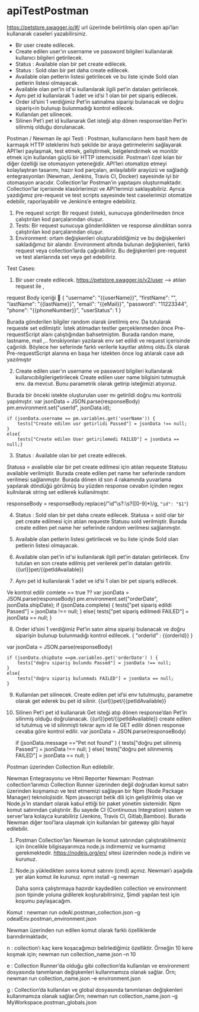 # apiTestPostman

https://petstore.swagger.io/#/ url üzerinde belirtilmiş olan open api’ları
kullanarak caseleri yazabilirsiniz.

* Bir user create edilecek.
* Create edilen user’ın username ve password bilgileri kullanılarak kullanıcı bilgileri
getirilecek.
* Status : Available olan bir pet create edilecek. 
* Status : Sold olan bir pet daha create edilecek. 
* Available olan petlerin listesi getirilecek ve bu liste içinde Sold olan petlerin listesi
olmayacak.
* Available olan pet’in id'si kullanılarak ilgili pet’in dataları getirilecek. 
* Aynı pet id kullanılarak 1 adet ve id’si 1 olan bir pet sipariş edilecek. 
* Order id’sini 1 verdiğimiz Pet’in satınalma siparişi bulanacak ve doğru sipariş<in
bulunup bulunmadığı kontrol edilecek. 
* Kullanılan pet silinecek. 
* Silinen Pet’i pet id kullanarak Get isteği atıp dönen response’dan Pet’in silinmiş
olduğu dorulanacak. 



Postman / Newman ile api Testi : 
Postman, kullanıcıların hem basit hem de karmaşık HTTP isteklerini hızlı şekilde bir araya getirmelerini sağlayarak API’leri paylaşmak, test etmek, geliştirmek, belgelendirmek ve monitör etmek için kullanılan güçlü bir HTTP istemcisidir.
Postman’i özel kılan bir diğer özelliği ise otomasyon yeteneğidir. API’leri otomatize etmeyi kolaylaştıran tasarımı, hazır kod parçaları, anlaşılabilir arayüzü ve sağladığı entegrasyonları (Newman, Jenkins, Travis CI, Docker) sayesinde iyi bir otomasyon aracıdır.
Collection’lar Postman’in yapıtaşını oluşturmaktadır. Collection’lar içerisinde klasörlerimizi ve API’lerimizi saklayabiliriz. Ayrıca yazdığımız pre-request ve test scripts sayesinde test caselerimizi otomatize edebilir, raporlayabilir ve Jenkins’e entegre edebiliriz.
1. Pre request script: Bir request (istek), sunucuya gönderilmeden önce çalıştırılan kod parçalarından oluşur.
2. Tests: Bir request sunucuya gönderildikten ve response alındıktan sonra çalıştırılan kod parçalarından oluşur.
3. Environment: ortam değişkenleri oluşturabildiğimiz ve bu değişkenleri sakladığımız bir alandır. Environment altında bulunan değişkenleri, farklı request veya collection’larda çağırabiliriz. Bu değişkenleri pre-request ve test alanlarında set veya get edebiliriz.

Test Cases:
1.	Bir user create edilecek.
https://petstore.swagger.io/v2/user --> atılan request ile ,

request Body içeriği  
{
  "username": "{{userName}}",
  "firstName": "",
  "lastName": "{{lastName}}",
  "email": "{{eMail}}",
  "password": "11223344",
  "phone": "{{phoneNumber}}",
  "userStatus": 1
}

Burada gönderilen bilgiler random olarak üretilmiş env. Da tutularak requeste set edilmiştir.
İstek atılmadan testler gerçeklenmeden önce Pre-requestScript alanı çalıştığından bahsetmiştim. Burada randon mane, lastname, mail ,..  fonskiyonları yazılarak env set edildi ve request içerisinde çağırıldı. Böylece her seferinde farklı verilerle kayıtlar atılmış oldu.Ek olarak Pre-requestScript alanına en başa her istekten önce log atılarak case adı yazılmıştır 


2.	Create edilen user’ın username ve password bilgileri kullanılarak kullanıcıbilgilerigetirilecek
Create edilen user name bilgisini tutmuştuk env. da mevcut. Bunu parametrik olarak getirip isteğimizi atıyoruz.
 
Burada bir önceki istekte oluşturulan user mı getirildi doğru mu kontrolü yapılmıştır.
var jsonData = JSON.parse(responseBody)
pm.environment.set("userId", jsonData.id);

    if (jsonData.username == pm.variables.get('userName')) {
        tests["Create edilen usr getirlidi Passed"] = jsonData !== null;
    }
    else{
        tests["Create edilen User getirilemedi FAILED"] = jsonData == null;}
3.	Status : Available olan bir pet create edilecek.

Statusa = available olar bir pet create edilmesi için atılan requeste Statusu available verilmiştir. Burada create edilen pet name her seferinde random verilmesi sağlanmıştır.
Burada dönen id son 4 rakamında yuvarlama yapılarak döndüğü görülmüş bu yüzden response cevabın içinden regex kullnılarak string set edilerek kullanılmıştır. 

responseBody = responseBody.replace(/\"id"\s?:\s?([0-9]*)/g, `"id": "$1"`)
 

4.	Status : Sold olan bir pet daha create edilecek.
Statusa = sold olar bir pet create edilmesi için atılan requeste Statusu sold verilmiştir. Burada create edilen pet name her seferinde random verilmesi sağlanmıştır.
 

5.	 Available olan petlerin listesi getirilecek ve bu liste içinde Sold olan petlerin listesi olmayacak.

 
6.	Available olan pet’in id'si kullanılarak ilgili pet’in dataları getirilecek.
Env tutulan en son create edilmiş pet verilerek pet’in dataları getirilir.
{{url}}pet/{{petIdAvailable}} 
 
7.	Aynı pet id kullanılarak 1 adet ve id’si 1 olan bir pet sipariş edilecek.
 
Ve kontrol edilir comlete == true ??
var jsonData = JSON.parse(responseBody)
pm.environment.set("orderDate", jsonData.shipDate);
    if (jsonData.complete) {
        tests["pet sipariş edildi Passed"] = jsonData !== null;
    }
    else{
        tests["pet sipariş edilmedi FAILED"] = jsonData == null;
    }

8.	Order id’sini 1 verdiğimiz Pet’in satın alma siparişi bulanacak ve doğru siparişin bulunup bulunmadığı kontrol edilecek.
{
    "orderId"  : {{orderId}}
}

var jsonData = JSON.parse(responseBody)

    if (jsonData.shipDate ==pm.variables.get('orderDate') ) {
        tests["doğru sipariş bulundu Passed"] = jsonData !== null;
    }
    else{
        tests["doğru sipariş bulunmadı FAILED"] = jsonData == null;
    }

9.	Kullanılan pet silinecek.
Create edilen pet id’si env tutulmuştu, parametre olarak get ederek bu pet id silinir. 
{{url}}pet/{{petIdAvailable}}

10.	Silinen Pet’i pet id kullanarak Get isteği atıp dönen response’dan Pet’in silinmiş olduğu doğrulanacak.
{{url}}pet/{{petIdAvailable}} create edilen id tutulmuş ve id silinmişti tekrar aynı id ile GET edilir dönen response cevaba göre kontrol edilir.
var jsonData = JSON.parse(responseBody)

    if (jsonData.message =="Pet not found" ) {
        tests["doğru pet silinmiş Passed"] = jsonData !== null;
    }
    else{
        tests["doğru pet silinmemiş FAILED"] = jsonData == null;
    }

 
Postman üzerinden Collection Run edilebilir.
 
 

Newman Entegrasyonu ve Html Reporter
Newman: Postman collection’larımızı Collection Runner üzerinden değil doğrudan komut satırı üzerinden koşmamızı ve test etmemizi sağlayan bir Npm (Node Package Manager) teknolojisidir. Npm javascript betik dili için geliştirilmiş olan ve Node.js’in standart olarak kabul ettiği bir paket yönetim sistemidir. Npm komut satırından çalıştırılır. Bu sayede CI (Continuous Integration) sistem ve server’lara kolayca kurabiliriz (Jenkins, Travis CI, Gitlab,Bamboo). Burada Newman diğer tool’lara ulaşmak için kullanılan bir gateway gibi hayal edilebilir.
1.	Postman Collection’ları Newman ile komut satırından çalıştırabilmemiz için öncelikle bilgisayarımıza node.js indirmemiz ve kurmamız gerekmektedir. https://nodejs.org/en/ sitesi üzerinden node.js indirin ve kurunuz.
2.	Node.js yükledikten sonra komut satırını (cmd) açınız. Newman’ı aşağıda yer alan komut ile kurunuz. 
npm install –g newman

	Daha sonra çalıştırmaya hazırdır kaydedilen collection ve environment json tipinde yoluna gidilerek koşturabilirsiniz, Şimdi yapılan test için koşumu paylaşacağım.

Komut : newman run odeAl.postman_collection.json –g odealEnv.postman_environment.json
 
Newman üzerinden run edilen komut olarak farklı özelliklerde barındırmaktadır, 

n : collection’ı kaç kere koşacağımızı belirlediğimiz özelliktir. Örneğin 10 kere koşmak için; newman run collection_name.json –n 10

e : Collection Runner’da olduğu gibi collection’da kullanılan ve environment dosyasında tanımlanan değişkenleri kullanmamıza olanak sağlar. Örn; newman run collection_name.json –e environment.json

g : Collection’da kullanılan ve global dosyasında tanımlanan değişkenleri kullanmamıza olanak sağlar.Örn; newman run collection_name.json –g MyWorkspace.postman_globals.json
